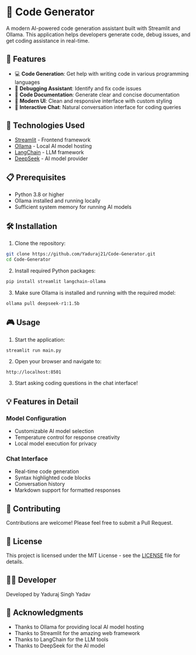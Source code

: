 # 🧠 Code Generator

A modern AI-powered code generation assistant built with Streamlit and Ollama. This application helps developers generate code, debug issues, and get coding assistance in real-time.

## 🌟 Features

- 💻 **Code Generation**: Get help with writing code in various programming languages
- 🐛 **Debugging Assistant**: Identify and fix code issues
- 📝 **Code Documentation**: Generate clear and concise documentation
- 🎨 **Modern UI**: Clean and responsive interface with custom styling
- 💬 **Interactive Chat**: Natural conversation interface for coding queries

## 🚀 Technologies Used

- [Streamlit](http://streamlit.io/) - Frontend framework
- [Ollama](http://ollama.ai/) - Local AI model hosting
- [LangChain](http://python.langchain.com/) - LLM framework
- [DeepSeek](http://deepseek.ai/) - AI model provider

## 📋 Prerequisites

- Python 3.8 or higher
- Ollama installed and running locally
- Sufficient system memory for running AI models

## 🛠️ Installation

1. Clone the repository:
```bash
git clone https://github.com/Yaduraj21/Code-Generator.git
cd Code-Generator
```

2. Install required Python packages:
```bash
pip install streamlit langchain-ollama
```

3. Make sure Ollama is installed and running with the required model:
```bash
ollama pull deepseek-r1:1.5b
```

## 🎮 Usage

1. Start the application:
```bash
streamlit run main.py
```

2. Open your browser and navigate to:
```
http://localhost:8501
```

3. Start asking coding questions in the chat interface!

## 💡 Features in Detail

### Model Configuration
- Customizable AI model selection
- Temperature control for response creativity
- Local model execution for privacy

### Chat Interface
- Real-time code generation
- Syntax highlighted code blocks
- Conversation history
- Markdown support for formatted responses

## 🤝 Contributing

Contributions are welcome! Please feel free to submit a Pull Request.

## 📝 License

This project is licensed under the MIT License - see the [LICENSE](LICENSE) file for details.

## 👨‍💻 Developer

Developed by Yaduraj Singh Yadav

## 🙏 Acknowledgments

- Thanks to Ollama for providing local AI model hosting
- Thanks to Streamlit for the amazing web framework
- Thanks to LangChain for the LLM tools
- Thanks to DeepSeek for the AI model 